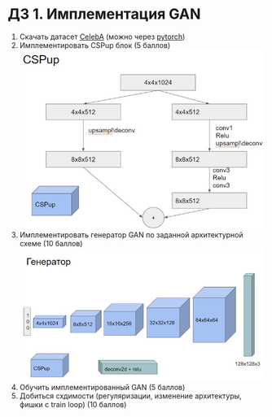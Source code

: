 # ДЗ 1. Имплементация GAN

1. Скачать датасет [CelebA](https://mmlab.ie.cuhk.edu.hk/projects/CelebA.html) (можно через [pytorch](https://pytorch.org/vision/stable/generated/torchvision.datasets.CelebA.html))
2. Имплементировать CSPup блок (5 баллов)
![CSPup блок](imgs/csp_up.jpg)
3. Имплементировать генератор GAN по заданной архитектурной схеме (10 баллов)
![Архитектура генератора](imgs/generator.jpg)
4. Обучить имплементированный GAN (5 баллов)
5. Добиться схдимости (регуляризации, изменение архитектуры, фишки с train loop) (10 баллов)
